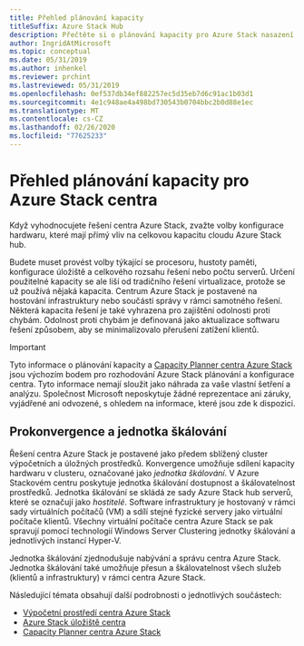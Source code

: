 ```yaml
---
title: Přehled plánování kapacity
titleSuffix: Azure Stack Hub
description: Přečtěte si o plánování kapacity pro Azure Stack nasazení centra.
author: IngridAtMicrosoft
ms.topic: conceptual
ms.date: 05/31/2019
ms.author: inhenkel
ms.reviewer: prchint
ms.lastreviewed: 05/31/2019
ms.openlocfilehash: 0ef537db34ef882257ec5d35eb7d6c91ac1b03d1
ms.sourcegitcommit: 4e1c948ae4a498bd730543b0704bbc2b0d88e1ec
ms.translationtype: MT
ms.contentlocale: cs-CZ
ms.lasthandoff: 02/26/2020
ms.locfileid: "77625233"
---
```

# <a name="capacity-planning-for-azure-stack-hub-overview"></a>Přehled plánování kapacity pro Azure Stack centra

Když vyhodnocujete řešení centra Azure Stack, zvažte volby konfigurace hardwaru, které mají přímý vliv na celkovou kapacitu cloudu Azure Stack hub.

Budete muset provést volby týkající se procesoru, hustoty paměti, konfigurace úložiště a celkového rozsahu řešení nebo počtu serverů. Určení použitelné kapacity se ale liší od tradičního řešení virtualizace, protože se už používá nějaká kapacita. Centrum Azure Stack je postavené na hostování infrastruktury nebo součástí správy v rámci samotného řešení. Některá kapacita řešení je také vyhrazena pro zajištění odolnosti proti chybám. Odolnost proti chybám je definovaná jako aktualizace softwaru řešení způsobem, aby se minimalizovalo přerušení zatížení klientů.

> [!IMPORTANT]
> Tyto informace o plánování kapacity a [Capacity Planner centra Azure Stack](https://aka.ms/azstackcapacityplanner) jsou výchozím bodem pro rozhodování Azure Stack plánování a konfigurace centra. Tyto informace nemají sloužit jako náhrada za vaše vlastní šetření a analýzu. Společnost Microsoft neposkytuje žádné reprezentace ani záruky, vyjádřené ani odvozené, s ohledem na informace, které jsou zde k dispozici.

## <a name="hyperconvergence-and-the-scale-unit"></a>Prokonvergence a jednotka škálování
Řešení centra Azure Stack je postavené jako předem sblížený cluster výpočetních a úložných prostředků. Konvergence umožňuje sdílení kapacity hardwaru v clusteru, označované jako *jednotka škálování*. V Azure Stackovém centru poskytuje jednotka škálování dostupnost a škálovatelnost prostředků. Jednotka škálování se skládá ze sady Azure Stack hub serverů, které se označují jako *hostitelé*. Software infrastruktury je hostovaný v rámci sady virtuálních počítačů (VM) a sdílí stejné fyzické servery jako virtuální počítače klientů. Všechny virtuální počítače centra Azure Stack se pak spravují pomocí technologií Windows Server Clustering jednotky škálování a jednotlivých instancí Hyper-V.

Jednotka škálování zjednodušuje nabývání a správu centra Azure Stack. Jednotka škálování také umožňuje přesun a škálovatelnost všech služeb (klientů a infrastruktury) v rámci centra Azure Stack.

Následující témata obsahují další podrobnosti o jednotlivých součástech:

- [Výpočetní prostředí centra Azure Stack](azure-stack-capacity-planning-compute.md)
- [Azure Stack úložiště centra](azure-stack-capacity-planning-storage.md)
- [Capacity Planner centra Azure Stack](azure-stack-capacity-planner.md)
